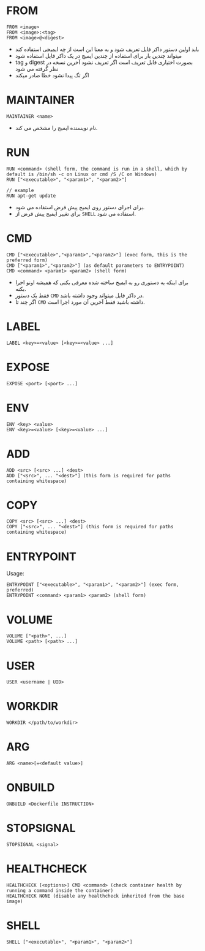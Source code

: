 # FROM
```
FROM <image>
FROM <image>:<tag>
FROM <image>@<digest>
```
- باید اولین دستور داکر فایل تعریف شود و به معنا این است از چه ایمیجی استفاده کند
- میتواند چندین بار برای استفاده از چندین ایمیج در یک داکر فایل استفاده شود
-  tag و digest بصورت اختیاری قابل تعریف است اگر تعریف نشود آخرین نسخه در نظر گرفته می شود 
- اگر تگ پیدا نشود خطا صادر میکند

# MAINTAINER
```
MAINTAINER <name>
```
- نام نویسنده ایمیج را مشخص می کند.

# RUN
```
RUN <command> (shell form, the command is run in a shell, which by default is /bin/sh -c on Linux or cmd /S /C on Windows)
RUN ["<executable>", "<param1>", "<param2>"]

// example
RUN apt-get update

```
- برای اجرای دستور روی ایمیج پیش فرض استفاده می شود.
- برای تغییر ایمیج پیش فرض از ```SHELL``` استفاده می شود. 

# CMD
```
CMD ["<executable>","<param1>","<param2>"] (exec form, this is the preferred form)
CMD ["<param1>","<param2>"] (as default parameters to ENTRYPOINT)
CMD <command> <param1> <param2> (shell form)
```

- برای اینکه یه دستوری رو به ایمیج ساخته شده معرفی بکنی که همیشه اونو اجرا بکنه.
- فقط یک دستور ```CMD``` در داکر فایل میتواند وجود داشته باشد.
- اگر چند تا ```CMD``` داشته باشید فقط آخرین آن مورد اجرا است.

# LABEL
```
LABEL <key>=<value> [<key>=<value> ...]
```

# EXPOSE
```
EXPOSE <port> [<port> ...]
```


# ENV
```
ENV <key> <value>
ENV <key>=<value> [<key>=<value> ...]
```

# ADD
```
ADD <src> [<src> ...] <dest>
ADD ["<src>", ... "<dest>"] (this form is required for paths containing whitespace)
```

# COPY
```
COPY <src> [<src> ...] <dest>
COPY ["<src>", ... "<dest>"] (this form is required for paths containing whitespace)
```

# ENTRYPOINT

Usage:
```
ENTRYPOINT ["<executable>", "<param1>", "<param2>"] (exec form, preferred)
ENTRYPOINT <command> <param1> <param2> (shell form)
```

# VOLUME
```
VOLUME ["<path>", ...]
VOLUME <path> [<path> ...]
```

# USER
```
USER <username | UID>
```


# WORKDIR
```
WORKDIR </path/to/workdir>
```

# ARG
```
ARG <name>[=<default value>]
```

# ONBUILD
```
ONBUILD <Dockerfile INSTRUCTION>
```

# STOPSIGNAL
```
STOPSIGNAL <signal>
```

# HEALTHCHECK
```
HEALTHCHECK [<options>] CMD <command> (check container health by running a command inside the container)
HEALTHCHECK NONE (disable any healthcheck inherited from the base image)
```

# SHELL
```
SHELL ["<executable>", "<param1>", "<param2>"]
```
